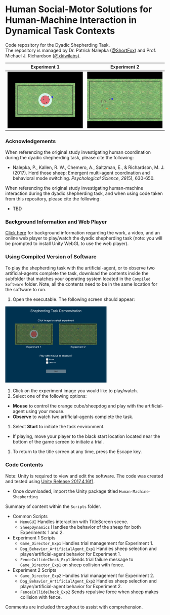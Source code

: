 # Human Social-Motor Solutions for Human-Machine Interaction in Dynamical Task Contexts

Code repository for the Dyadic Shepherding Task.  
The repository is managed by Dr. Patrick Nalepka ([@ShortFox](https://github.com/ShortFox)) and Prof. Michael J. Richardson ([@xkiwilabs](https://github.com/xkiwilabs)).

| Experiment 1  | Experiment 2 |
| :---: | :---: |
| <img src="./Shepherding_Unity_Experiment1.gif" width="320">| <img src="./Shepherding_Unity_Experiment2.gif" width='320'>  |




### Acknowledgements
When referencing the original study investigating human coordination during the dyadic shepherding task, please cite the following:  
- Nalepka, P., Kallen, R. W., Chemero, A., Saltzman, E., & Richardson, M. J. (2017). Herd those sheep: Emergent multi-agent coordination and behavioral mode switching. *Psychological Science*, *28*(5), 630-650.

When referencing the original study investigating human-machine interaction during the dyadic shepherding task, and when using code taken from this repository, please cite the following:  
- TBD

### Background Information and Web Player
[Click here](http://xkiwilabs.com/hmi-shepherding/) for background information regarding the work, a video, and an online web player to play/watch the dyadic shepherding task (note: you will be prompted to install Unity WebGL to use the web player).

### Using Compiled Version of Software
To play the shepherding task with the artificial-agent, or to observe two artificial-agents complete the task, download the contents inside the subfolder that matches your operating system located in the ```Compiled Software``` folder. Note, all the contents need to be in the same location for the software to run.

1. Open the executable. The following screen should appear:

  <img src="./Shepherding_Unity_TitleScreen.PNG" width="320">

1. Click on the experiment image you would like to play/watch.
1. Select one of the following options:  
  * **Mouse** to control the orange cube/sheepdog and play with the artificial-agent using your mouse.
  * **Observe** to watch two artificial-agents complete the task.

1. Select **Start** to initiate the task environment.
  * If playing, move your player to the black start location located near the bottom of the game screen to initiate a trial.
1. To return to the title screen at any time, press the Escape key.

### Code Contents
Note: Unity is required to view and edit the software. The code was created and tested using [Unity Release 2017.4.16f1](https://unity3d.com/unity/qa/lts-releases).
- Once downloaded, import the Unity package titled ```Human-Machine-Shepherding```

Summary of content within the ```Scripts``` folder.
* Common Scripts
  * ```MenuGUI``` Handles interaction with TitleScreen scene.
  * ```SheepDynamics``` Handles the behavior of the sheep for both Experiments 1 and 2.
* Experiment 1 Scripts
  * ```Game_Director_Exp1``` Handles trial management for Experiment 1.
  * ```Dog_Behavior_ArtificialAgent_Exp1``` Handles sheep selection and player/artificial-agent behavior for Experiment 1.
  * ```FenceCollideCheck_Exp1``` Sends trial failure message to ```Game_Director_Exp1``` on sheep collision with fence.
* Experiment 2 Scripts
  * ```Game_Director_Exp2``` Handles trial management for Experiment 2.
  * ```Dog_Behavior_ArtificialAgent_Exp2``` Handles sheep selection and player/artificial-agent behavior for Experiment 2.
  * ```FenceCollideCheck_Exp2``` Sends repulsive force when sheep makes collision with fence.

Comments are included throughout to assist with comprehension.
